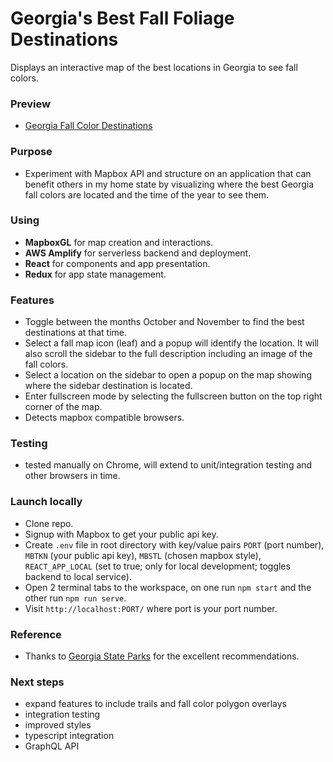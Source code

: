 # Georgia's Best Fall Foliage Destinations

Displays an interactive map of the best locations in Georgia to see fall colors.

### Preview

- [Georgia Fall Color Destinations](https://dev.d2esqyvghkr10u.amplifyapp.com/)

### Purpose

- Experiment with Mapbox API and structure on an application that can benefit others in my home state by visualizing where the best Georgia fall colors are located and the time of the year to see them.

### Using

- **MapboxGL** for map creation and interactions.
- **AWS Amplify** for serverless backend and deployment.
- **React** for components and app presentation.
- **Redux** for app state management.

### Features

- Toggle between the months October and November to find the best destinations at that time.
- Select a fall map icon (leaf) and a popup will identify the location.  It will also scroll the sidebar to the full description including an image of the fall colors.
- Select a location on the sidebar to open a popup on the map showing where the sidebar destination is located.
- Enter fullscreen mode by selecting the fullscreen button on the top right corner of the map.
- Detects mapbox compatible browsers.

### Testing

- tested manually on Chrome, will extend to unit/integration testing and other browsers in time.

### Launch locally

- Clone repo.
- Signup with Mapbox to get your public api key.
- Create `.env` file in root directory with key/value pairs `PORT` (port number), `MBTKN` (your public api key), `MBSTL` (chosen mapbox style), `REACT_APP_LOCAL` (set to true; only for local development; toggles backend to local service).
- Open 2 terminal tabs to the workspace, on one run `npm start` and the other run `npm run serve`.
- Visit `http://localhost:PORT/` where port is your port number.

### Reference

- Thanks to [Georgia State Parks](https://gastateparks.org/LeafWatch) for the excellent recommendations.

### Next steps

- expand features to include trails and fall color polygon overlays
- integration testing
- improved styles
- typescript integration
- GraphQL API